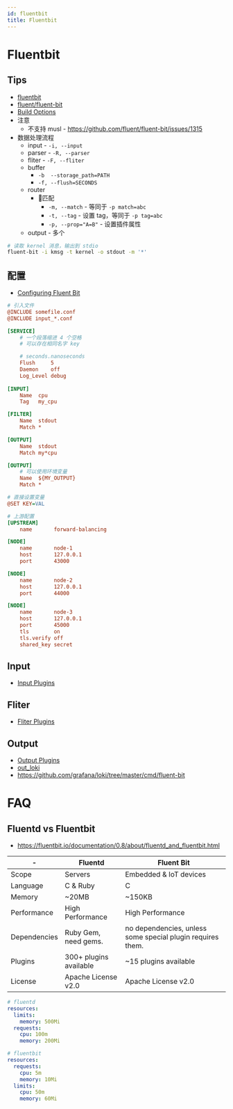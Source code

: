 ```yaml
---
id: fluentbit
title: Fluentbit
---
```


# Fluentbit
## Tips
* [fluentbit](https://fluentbit.io/)
* [fluent/fluent-bit](https://github.com/fluent/fluent-bit)
* [Build Options](https://docs.fluentbit.io/manual/installation/sources/build-and-install)
* 注意
  * 不支持 musl - https://github.com/fluent/fluent-bit/issues/1315
* 数据处理流程
  * input - `-i, --input`
  * parser - `-R, --parser`
  * fliter - `-F, --fliter`
  * buffer
    * `-b  --storage_path=PATH`
    * `-f, --flush=SECONDS`
  * router
    * 匹配
      * `-m, --match` - 等同于 `-p match=abc`
      * `-t, --tag` - 设置 tag，等同于 `-p tag=abc`
      * `-p, --prop="A=B"` - 设置插件属性
  * output - 多个

```bash
# 读取 kernel 消息，输出到 stdio
fluent-bit -i kmsg -t kernel -o stdout -m '*'
```

## 配置
* [Configuring Fluent Bit](https://docs.fluentbit.io/manual/administration/configuring-fluent-bit)

```ini
# 引入文件
@INCLUDE somefile.conf
@INCLUDE input_*.conf

[SERVICE]
    # 一个段落缩进 4 个空格
    # 可以存在相同名字 key

    # seconds.nanoseconds
    Flush     5
    Daemon    off
    Log_Level debug
​
[INPUT]
    Name  cpu
    Tag   my_cpu

[FILTER]
    Name  stdout
    Match *​

[OUTPUT]
    Name  stdout
    Match my*cpu

[OUTPUT]
    # 可以使用环境变量
    Name  ${MY_OUTPUT}
    Match *

# 直接设置变量
@SET KEY=VAL

# 上游配置
[UPSTREAM]
    name       forward-balancing

[NODE]
    name       node-1
    host       127.0.0.1
    port       43000

[NODE]
    name       node-2
    host       127.0.0.1
    port       44000

[NODE]
    name       node-3
    host       127.0.0.1
    port       45000
    tls        on
    tls.verify off
    shared_key secret
```

## Input
* [Input Plugins](https://github.com/fluent/fluent-bit#input-plugins)

## Fliter
* [Fliter Plugins](https://github.com/fluent/fluent-bit#filter-plugins)

## Output
* [Output Plugins](https://github.com/fluent/fluent-bit#output-plugins)
* [out_loki](https://grafana.com/docs/loki/latest/clients/fluentbit/)
* https://github.com/grafana/loki/tree/master/cmd/fluent-bit

# FAQ

## Fluentd vs Fluentbit

- https://fluentbit.io/documentation/0.8/about/fluentd_and_fluentbit.html

| -            | Fluentd                | Fluent Bit                                                 |
| ------------ | ---------------------- | ---------------------------------------------------------- |
| Scope        | Servers                | Embedded & IoT devices                                     |
| Language     | C & Ruby               | C                                                          |
| Memory       | ~20MB                  | ~150KB                                                     |
| Performance  | High Performance       | High Performance                                           |
| Dependencies | Ruby Gem, need gems.   | no dependencies, unless some special plugin requires them. |
| Plugins      | 300+ plugins available | ~15 plugins available                                      |
| License      | Apache License v2.0    | Apache License v2.0                                        |

```yaml
# fluentd
resources:
  limits:
    memory: 500Mi
  requests:
    cpu: 100m
    memory: 200Mi

# fluentbit
resources:
  requests:
    cpu: 5m
    memory: 10Mi
  limits:
    cpu: 50m
    memory: 60Mi
```
